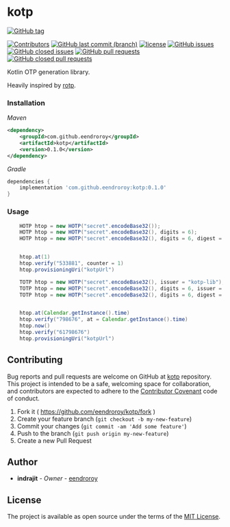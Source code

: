 # kotp

[![GitHub tag](https://img.shields.io/github/tag/eendroroy/kotp.svg)](https://github.com/eendroroy/kotp/tags)

[![Contributors](https://img.shields.io/github/contributors/eendroroy/kotp.svg)](https://github.com/eendroroy/kotp/graphs/contributors)
[![GitHub last commit (branch)](https://img.shields.io/github/last-commit/eendroroy/kotp/master.svg)](https://github.com/eendroroy/kotp)
[![license](https://img.shields.io/github/license/eendroroy/kotp.svg)](https://github.com/eendroroy/kotp/blob/master/LICENSE)
[![GitHub issues](https://img.shields.io/github/issues/eendroroy/kotp.svg)](https://github.com/eendroroy/kotp/issues)
[![GitHub closed issues](https://img.shields.io/github/issues-closed/eendroroy/kotp.svg)](https://github.com/eendroroy/kotp/issues?q=is%3Aissue+is%3Aclosed)
[![GitHub pull requests](https://img.shields.io/github/issues-pr/eendroroy/kotp.svg)](https://github.com/eendroroy/kotp/pulls)
[![GitHub closed pull requests](https://img.shields.io/github/issues-pr-closed/eendroroy/kotp.svg)](https://github.com/eendroroy/kotp/pulls?q=is%3Apr+is%3Aclosed)

Kotlin OTP generation library.

Heavily inspired by [rotp](https://github.com/mdp/rotp).

### Installation

*Maven*

```xml
<dependency>
	<groupId>com.github.eendroroy</groupId>
	<artifactId>kotp</artifactId>
	<version>0.1.0</version>
</dependency>
```

*Gradle*
```groovy
dependencies {
    implementation 'com.github.eendroroy:kotp:0.1.0'
}
```

### Usage

```java
    HOTP htop = new HOTP("secret".encodeBase32());
    HOTP htop = new HOTP("secret".encodeBase32(), digits = 6);
    HOTP htop = new HOTP("secret".encodeBase32(), digits = 6, digest = Digest.SHA1);


    htop.at(1)
    htop.verify("533881", counter = 1)
    htop.provisioningUri("kotpUrl")
```

```java
    TOTP htop = new HOTP("secret".encodeBase32(), issuer = "kotp-lib");
    TOTP htop = new HOTP("secret".encodeBase32(), digits = 6, issuer = "kotp-lib");
    TOTP htop = new HOTP("secret".encodeBase32(), digits = 6, digest = Digest.SHA1, issuer = "kotp-lib", interval = 60);


    htop.at(Calendar.getInstance().time)
    htop.verify("798676", at = Calendar.getInstance().time)
    htop.now()
    htop.verify("61798676")
    htop.provisioningUri("kotpUrl")
```

## Contributing

Bug reports and pull requests are welcome on GitHub at [kotp](https://github.com/eendroroy/kotp) repository.
This project is intended to be a safe, welcoming space for collaboration, and contributors are expected to adhere to the
[Contributor Covenant](http://contributor-covenant.org) code of conduct.

  1. Fork it ( https://github.com/eendroroy/kotp/fork )
  1. Create your feature branch (`git checkout -b my-new-feature`)
  1. Commit your changes (`git commit -am 'Add some feature'`)
  1. Push to the branch (`git push origin my-new-feature`)
  1. Create a new Pull Request

## Author

* **indrajit** - *Owner* - [eendroroy](https://github.com/eendroroy)

## License

The project is available as open source under the terms of the [MIT License](http://opensource.org/licenses/MIT).